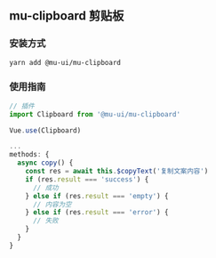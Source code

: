 ## mu-clipboard 剪贴板

### 安装方式

```bash
yarn add @mu-ui/mu-clipboard
```

### 使用指南

```js
// 插件
import Clipboard from '@mu-ui/mu-clipboard'

Vue.use(Clipboard)

...
methods: {
  async copy() {
    const res = await this.$copyText('复制文案内容')
    if (res.result === 'success') {
      // 成功
    } else if (res.result === 'empty') {
      // 内容为空
    } else if (res.result === 'error') {
      // 失败
    }
  }
}
```
